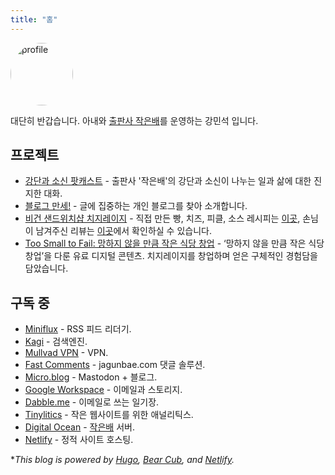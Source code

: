 ```yaml
---
title: "홈"
---
```

<style>
img {
    width: 100px;
    height: 100px;
    border-radius: 50%;
}
</style>
![profile](https://micro.kangminsuk.com/uploads/2024/minse.jpg)

대단히 반갑습니다. 아내와 [출판사 작은배](https://jagunbae.com/about/)를 운영하는 강민석 입니다.

## 프로젝트
- [강단과 소신 팟캐스트](https://www.youtube.com/playlist?list=PLxwFutPC1Kq53Iam6OeVNUNdpFJqK5ArH) - 출판사 '작은배'의 강단과 소신이 나누는 일과 삶에 대한 진지한 대화.
- [블로그 만세!](http://blogmansae.com/) - 글에 집중하는 개인 블로그를 찾아 소개합니다. 
- [비건 샌드위치샵 치지레이지](https://jagunbae.com/tag/work/) - 직접 만든 빵, 치즈, 피클, 소스 레시피는 [이곳](https://jagunbae.com/tag/food/), 손님이 남겨주신 리뷰는 [이곳](https://reviews.cheesylazy.com/)에서 확인하실 수 있습니다.
- [Too Small to Fail: 망하지 않을 만큼 작은 식당 창업](https://jagunbae.com/too-small-to-fail/) - ‘망하지 않을 만큼 작은 식당 창업’을 다룬 유료 디지털 콘텐츠. 치지레이지를 창업하며 얻은 구체적인 경험담을 담았습니다.

## 구독 중
- [Miniflux](https://miniflux.app/) - RSS 피드 리더기.
- [Kagi](https://kagi.com/) - 검색엔진.
- [Mullvad VPN](https://mullvad.net/en) - VPN.
- [Fast Comments](https://fastcomments.com/) - jagunbae.com 댓글 솔루션.
- [Micro.blog](https://micro.kangminsuk.com/) - Mastodon + 블로그.
- [Google Workspace](https://workspace.google.com/) - 이메일과 스토리지.
- [Dabble.me](https://workspace.google.com/) - 이메일로 쓰는 일기장.
- [Tinylitics](https://tinylytics.app/) - 작은 웹사이트를 위한 애널리틱스.
- [Digital Ocean](https://www.digitalocean.com/) - [작은배](https://jagunbae.com/) 서버.
- [Netlify](https://www.netlify.com/) - 정적 사이트 호스팅.

**This blog is powered by [Hugo](https://gohugo.io/), [Bear Cub](https://github.com/clente/hugo-bearcub), and [Netlify](https://www.netlify.com/).*